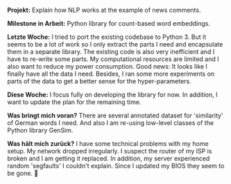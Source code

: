 **Projekt:** Explain how NLP works at the example of news comments.

**Milestone in Arbeit:** Python library for count-based word embeddings.

**Letzte Woche:** I tried to port the existing codebase to Python 3. But it seems to be a lot of work so I only extract the parts I need and encapsulate them in a separate library. The existing code is also very inefficient and I have to re-write some parts. My computational resources are limited and I also want to reduce my power consumption. Good news: It looks like I finally have all the data I need. Besides, I ran some more experiments on parts of the data to get a better sense for the hyper-parameters.

**Diese Woche:** I focus fully on developing the library for now. In addition, I want to update the plan for the remaining time.

**Was bringt mich voran?** There are several annotated dataset for 'similarity' of German words I need. And also I am re-using low-level classes of the Python library GenSim.

**Was hält mich zurück?** I have some technical problems with my home setup. My network dropped irregularly. I suspect the router of my ISP is broken and I am getting it replaced. In addition, my server experienced random 'segfaults' I couldn't explain. Since I updated my BIOS they seem to be gone. 🙏
